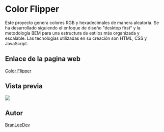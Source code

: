 # Color Flipper

Este proyecto genera colores RGB y hexadecimales de manera aleatoria. Se ha desarrollado siguiendo el enfoque de diseño "desktop first" y la metodología BEM para una estructura de estilos más organizada y escalable. Las tecnologías utilizadas en su creación son HTML, CSS y JavaScript.

## Enlace de la pagina web

[Color Flipper](https://color-flipper-azure.vercel.app/)

## Vista previa

![](https://res.cloudinary.com/dbbixakcl/image/upload/f_auto,q_auto/v1/JavaScript%20Vanilla/ColorFlipper/yzrfmmwbc1o36h7nb7ox)

## Autor

[BranLeeDev](https://github.com/BranLeeDev)
